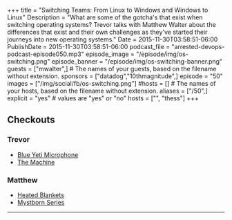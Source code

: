 +++
title = "Switching Teams: From Linux to Windows and Windows to Linux"
Description = "What are some of the gotcha's that exist when switching operating systems? Trevor talks with Matthew Walter about the differences that exist and their own challenges as they've started their journeys into new operating systems."
Date = 2015-11-30T03:58:51-06:00
PublishDate = 2015-11-30T03:58:51-06:00
podcast_file = "arrested-devops-podcast-episode050.mp3"
episode_image = "/episode/img/os-switching.png"
episode_banner = "/episode/img/os-switching-banner.png"
guests = ["mwalter",] # The names of your guests, based on the filename without extension.
sponsors = ["datadog","10thmagnitude",]
episode = "50"
images = ["/img/social/fb/os-switching.png"]
#hosts = [] # The names of your hosts, based on the filename without extension.
aliases = ["/50",]
explicit = "yes" # values are "yes" or "no"
hosts = ["", "thess"]
+++
## Checkouts
### Trevor
* [Blue Yeti Microphone](http://www.amazon.com/Blue-Microphones-Yeti-USB-Microphone/dp/B002VA464S)
* [The Machine](http://www.netflix.com/watch/70273618)


### Matthew
* [Heated Blankets](http://www.amazon.com/Trillium-Worldwide-12-Volt-Heated-Blanket/dp/B0000DYVN9)
* [Mystborn Series](http://www.amazon.com/Mistborn-Trilogy-Boxed-Hero-Ascension/dp/076536543X)

---
